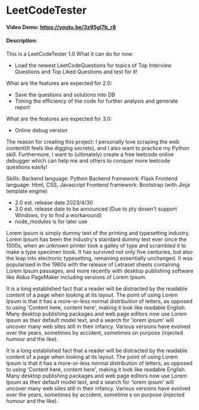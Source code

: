 # LeetCodeTester
#### Video Demo: https://youtu.be/3z95gI7b_r8
#### Description:
This is a LeetCodeTester 1.0
What it can do for now:
* Load the newest LeetCodeQuestions for topics of Top Interview Questions and Top Liked Questions and test for it!

What are the features are expected for 2.0:
* Save the questions and solutions into DB
* Timing the efficiency of the code for further analysis and generate report

What are the features are expected for 3.0:
* Online debug version

The reason for creating this project:
I personally love scraping the web content(It feels like digging secrets), and I also want to practice my Python skill. Furthermore, I want to (ultimately) create a free leetcode online debugger which can help me and others to conquer more leetcode questions easily!

Skills:
Backend language: Python
Backend framework: Flask
Frontend language: Html, CSS, Javascript
Frontend framework: Bootstrap
(with Jinja template engine)

* 2.0 est. release date 2023/4/30
* 3.0 est. release date to be announced (Due to pty dosen't support Windows, try to find a workaround)
* node_modules is for later use

Lorem Ipsum is simply dummy text of the printing and typesetting industry. Lorem Ipsum has been
the industry's standard dummy text ever since the 1500s, when an unknown printer took a galley of
 type and scrambled it to make a type specimen book. It has survived not only five centuries, but
 also the leap into electronic typesetting, remaining essentially unchanged. It was popularised in
  the 1960s with the release of Letraset sheets containing Lorem Ipsum passages, and more recently
   with desktop publishing software like Aldus PageMaker including versions of Lorem Ipsum.

It is a long established fact that a reader will be distracted by the readable content of a page
when looking at its layout. The point of using Lorem Ipsum is that it has a more-or-less normal
distribution of letters, as opposed to using 'Content here, content here', making it look like
 readable English. Many desktop publishing packages and web page editors now use Lorem Ipsum as
 their default model text, and a search for 'lorem ipsum' will uncover many web sites still in
  their infancy. Various versions have evolved over the years, sometimes by accident, sometimes on
   purpose (injected humour and the like).

It is a long established fact that a reader will be distracted by the readable content of a page
 when looking at its layout. The point of using Lorem Ipsum is that it has a more-or-less normal
  distribution of letters, as opposed to using 'Content here, content here', making it look like
   readable English. Many desktop publishing packages and web page editors now use Lorem Ipsum as
    their default model text, and a search for 'lorem ipsum' will uncover many web sites still in
     their infancy. Various versions have evolved over the years, sometimes by accident, sometime
     s on purpose (injected humour and the like).